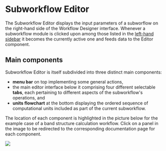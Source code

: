 # Subworkflow Editor

The Subworkflow Editor displays the input parameters of a subworflow on the right-hand side of the Workflow Designer interface. Whenever a subworkflow module is clicked upon among those listed in the [left-hand sidebar](../sidebar.md) it becomes the currently active one and feeds data to the Editor component.  

## Main components

Subworkflow Editor is itself subdivided into three distinct main components: 

- **menu bar** on top implementing some general actions, 
- the main editor interface below it comprising four different selectable **tabs**, each pertaining to different aspects of the subworkflow's operations, and
 - **units flowchart** at the bottom displaying the ordered sequence of computational units included as part of the current subworkflow.

The location of each component is highlighted in the picture below for the example case of a band structure calculation workflow. Click on a panel in the image to be redirected to the corresponding documentation page for each component.

<img src="/images/sw-editor-components.png" usemap="#mapname">
                                           
<map name="mapname">
<area shape="rect" coords="190,88,756,141" href="/workflow-designer/subworkflow-editor/actions-menu/">
<area shape="rect" coords="190,141,756,545" href="/workflow-designer/subworkflow-editor/tabs-general/">
<area shape="rect" coords="190,545,756,642" href="/workflow-designer/subworkflow-editor/units-flowchart/">
</map>
